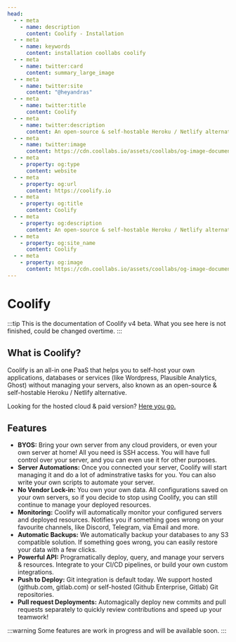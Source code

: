 ```yaml
---
head:
  - - meta
    - name: description
      content: Coolify - Installation
  - - meta
    - name: keywords
      content: installation coollabs coolify
  - - meta
    - name: twitter:card
      content: summary_large_image
  - - meta
    - name: twitter:site
      content: "@heyandras"
  - - meta
    - name: twitter:title
      content: Coolify
  - - meta
    - name: twitter:description
      content: An open-source & self-hostable Heroku / Netlify alternative.
  - - meta
    - name: twitter:image
      content: https://cdn.coollabs.io/assets/coollabs/og-image-documentation.png
  - - meta
    - property: og:type
      content: website
  - - meta
    - property: og:url
      content: https://coolify.io
  - - meta
    - property: og:title
      content: Coolify
  - - meta
    - property: og:description
      content: An open-source & self-hostable Heroku / Netlify alternative.
  - - meta
    - property: og:site_name
      content: Coolify
  - - meta
    - property: og:image
      content: https://cdn.coollabs.io/assets/coollabs/og-image-documentation.png
---
```


# Coolify

:::tip
This is the documentation of Coolify v4 beta. What you see here is not finished, could be changed overtime. 
:::

## What is Coolify?
Coolify is an all-in one PaaS that helps you to self-host your own applications, databases or services (like Wordpress, Plausible Analytics, Ghost) without managing your servers, also known as an open-source & self-hostable Heroku / Netlify alternative.

Looking for the hosted cloud & paid version? [Here you go.](app.coolify.io)

## Features
- **BYOS:** Bring your own server from any cloud providers, or even your own server at home! All you need is SSH access. You will have full control over your server, and you can even use it for other purposes.
- **Server Automations:** Once you connected your server, Coolify will start managing it and do a lot of adminstrative tasks for you. You can also write your own scripts to automate your server.
- **No Vendor Lock-in:** You own your own data. All configurations saved on your own servers, so if you decide to stop using Coolify, you can still continue to manage your deployed resources.
- **Monitoring:** Coolify will automatically monitor your configured servers and deployed resources. Notifies you if something goes wrong on your favourite channels, like Discord, Telegram, via Email and more.
- **Automatic Backups:** We automatically backup your databases to any S3 compatible solution. If something goes wrong, you can easily restore your data with a few clicks.
- **Powerful API:** Programatically deploy, query, and manage your servers & resources. Integrate to your CI/CD pipelines, or build your own custom integrations. 
- **Push to Deploy:** Git integration is default today. We support hosted (github.com, gitlab.com) or self-hosted (Github Enterprise, Gitlab) Git repositories.
- **Pull request Deployments:** Automagically deploy new commits and pull requests separately to quickly review contributions and speed up your teamwork!

:::warning
Some features are work in progress and will be available soon.
:::

